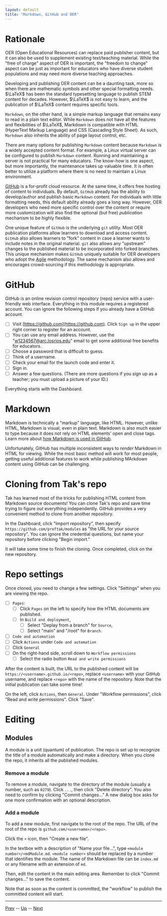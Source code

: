 ```yaml
---
layout: default
title: "Markdown, GitHub and OER"
---
```


# Rationale

OER (Open Educational Resources) can replace paid publisher content, but it can also be used to supplement existing text/teaching material. While the "free of charge" aspect of OER is important, the "freedom to change" aspect can be just as important for educators who have diverse student populations and may need more diverse teaching approaches.

Developing and publishing OER content can be a daunting task, more so when there are mathematic symbols and other special formatting needs. $\LaTeX$ has been the standard typesetting language to publish STEM content for decades. However, $\LaTeX$ is not easy to learn, and the publication of $\LaTeX$ content requires specific tools.

`Markdown`, on the other hand, is a simple markup language that remains easy to read in a plain text editor. While `Markdown` does not have all the features and flexibilities of $\LaTeX$, Markdown is compatible with HTML (HyperText Markup Language) and CSS (Cascading Style Sheet). As such, `Markdown` also inherits the ability of page layout control, etc.

There are many options for publishing `Markdown` content because `Markdown` is a widely accepted content format. For example, a Linux virtual server can be configured to publish `Markdown` content. Running and maintaining a server is not practical for many educators. The know-how is one aspect, but more importantly, the maintenance takes up valuable time. It is often better to utilize a platform where there is no need to maintain a Linux environment.

[GitHub](https://github.com) is a for-profit cloud resource. At the same time, it offers free hosting of content to individuals. By default, `GitHub` already has the ability to develop/author and publish basic `Markdown` content. For individuals with little formatting needs, this default ability already goes a long way. However, OER developers who need more specific control over the content or require more customization will also find the optional (but free) *publication* mechanism to be highly flexible.

One unique feature of `GitHub` is the underlying `git` utility. Most OER publication platforms allow learners to download and access content. `GitHub` also allows learners to "fork" content in case a learner wants to include notes in the original material. `git` also allows any "upstream" changes to the published material to be incorporated into forked branches. This unique mechanism makes `GitHub` uniquely suitable for OER developers who adopt the [Agile](https://en.wikipedia.org/wiki/Agile_software_development) methodology. The same mechanism also allows and encourages crowd-sourcing if this methodology is appropriate.

# GitHub

GitHub is an online revision control repository (repo) service with a user-friendly web interface. Everything in this module requires a registered account. You can ignore the following steps if you already have a GitHub account.

* [ ] Visit [https://github.com](https://github.com). Click `Sign up` in the upper right corner to register for an account.
* [ ] You can use any email address. However, use the "w1234567@arc.losrios.edu" email to get some additional free benefits for educators.
* [ ] Choose a password that is difficult to guess.
* [ ] Think of a username.
* [ ] Check your email for the launch code and enter it.
* [ ] Sign in.
* [ ] Answer a few questions. (There are more questions if you sign up as a teacher; you must upload a picture of your ID.)

Everything starts with the Dashboard.

# Markdown

Markdown is technically a "markup" language, like HTML. However, unlike HTML, Markdown is visual, even in plain text. Markdown is also much easier to type because it does not rely on HTML elements' open and close tags. Learn more about [how Markdown is used in GitHub](https://docs.github.com/en/get-started/writing-on-github).

Unfortunately, GitHub has multiple inconsistent ways to *render* Markdown in HTML for viewing. While the most basic method will work for most people, getting useful additional features to work while publishing MArkdown content using GitHub can be challenging.

# Cloning from Tak's repo

Tak has learned most of the tricks for publishing HTML content from Markdown source documents! You can clone Tak's repo and save time trying to figure out everything independently. GitHub provides a very convenient method to clone from another repository. 

In the Dashboard, click "Import repository", then specify `https://github.com/proftak/modules` as "the URL for your source repository". You can ignore the credential questions, but name your repository before clicking "Begin import."

It will take some time to finish the cloning. Once completed, click on the new repository. 

# Repo settings

Once cloned, you need to change a few settings. Click "Settings" when you are viewing the repo.

* [ ] `Pages`:
  * [ ]  Click `Pages` on the left to specify how the HTML documents are published.
  * [ ] In `Build and deployment`,
    * [ ] Select "Deplay from a branch" for `Source`,
    * [ ] Select "main" and "/root" for `Branch`.
* [ ]  `Code and automation`
  * [ ] Click `Actions` under `Code and automation`
  * [ ] Click `General`
  * [ ] On the right-hand side, scroll down to `Workflow permissions`
    * [ ] Select the radio button `Read and write permissions`
 
After the content is built, the URL to the published content will be `https://<username>.github.io/<repo>`, replace `<username>` with your GitHub username, and replace `<repo>` with the name of the repository. Note that the initial publication can take some time!

On the left, click `Actions`, then `General`. Under "Workflow permissions", click "Read and write permissions". Click "Save".

# Editing

## Modules

A module is a unit (quantum) of publication. The repo is set up to recognize the title of a module automatically and make a directory. When you clone the repo, it inherits all the published modules. 

### Remove a module

To remove a module, navigate to the directory of the module (usually a number, such as `0279`). Click `...`, then click "Delete directory". You also need to confirm by clicking "Commit changes..." A new dialog box asks for one more confirmation with an optional description.

### Add a module

To add a new module, first navigate to the root of the repo. The URL of the root of the repo is `github.com/<username>/<repo>`.

Click the `+` icon, then "Create a new file".

In the textbox with a description of "Name your file...", type `<module number>/<mdModule.md`. `<module number>` should be replaced by a number that identifies the module. The name of the Markdown file can be `index.md` or any filename with an extension of `md`.

Then, edit the content in the main editing area. Remember to click "Commit changes..." to save the content.

Note that as soon as the content is committed, the "workflow" to publish the committed content will start. 

---

[Prev](0422.md) -- [Up](../README.md) -- [Next](0424.md)

